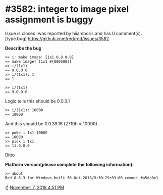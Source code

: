 
#3582: integer to image pixel assignment is buggy
================================================================================
Issue is closed, was reported by hiiamboris and has 0 comment(s).
[type.bug]
<https://github.com/red/red/issues/3582>

**Describe the bug**

```
>> i: make image! [1x1 0.0.0.0]
== make image! [1x1 #{000000}]
>> i/(1x1)
== 0.0.0.0
>> i/(1x1): 1
== 1
```
```
>> i/(1x1)
== 9.0.0.0
```
Logic tells this should be 0.0.0.1

```
>> i/(1x1): 10000
== 10000
```
And this should be 0.0.39.16 (2710h = 10000)

```
>> poke i 1x1 10000
== 10000
>> pick i 1x1
== 11.0.0.0
```
Ditto

**Platform version(please complete the following information):**
```
>> about
Red 0.6.3 for Windows built 30-Oct-2018/9:30:29+03:00 commit #a5dc0e1
```

:point_up: [November 7, 2018 4:51 PM](https://gitter.im/red/bugs?at=5be2edd547217e07ffe5ef4e)


